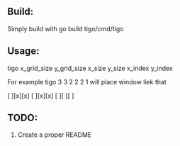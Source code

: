 ## Build:

Simply build with go build tigo/cmd/tigo

## Usage:

tigo x_grid_size y_grid_size x_size y_size x_index y_index

For example tigo 3 3 2 2 2 1 will place window liek that

[ ][x][x]
[ ][x][x]
[ ][ ][ ]


## TODO:
1. Create a proper README